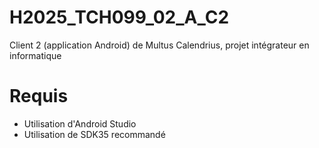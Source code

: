 # H2025_TCH099_02_A_C2
Client 2 (application Android) de Multus Calendrius, projet intégrateur en informatique

# Requis
- Utilisation d'Android Studio
- Utilisation de SDK35 recommandé
